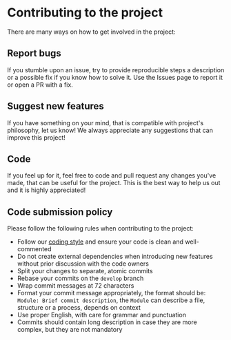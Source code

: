 # Contributing to the project

There are many ways on how to get involved in the project:

## Report bugs

If you stumble upon an issue, try to provide reproducible steps a description or a possible fix if you know how to solve it. Use the Issues page to report it or open a PR with a fix.

## Suggest new features

If you have something on your mind, that is compatible with project's philosophy, let us know! We always appreciate any suggestions that can improve this project!

## Code

If you feel up for it, feel free to code and pull request any changes you've made, that can be useful for the project. This is the best way to help us out and it is highly appreciated!

## Code submission policy

Please follow the following rules when contributing to the project:
- Follow our [coding style](CODING_STYLE.md) and ensure your code is clean and well-commented
- Do not create external dependencies when introducing new features without prior discussion with the code owners
- Split your changes to separate, atomic commits
- Rebase your commits on the `develop` branch
- Wrap commit messages at 72 characters
- Format your commit message appropriately, the format should be: `Module: Brief commit description`, the `Module` can describe a file, structure or a process, depends on context
- Use proper English, with care for grammar and punctuation
- Commits should contain long description in case they are more complex, but they are not mandatory
